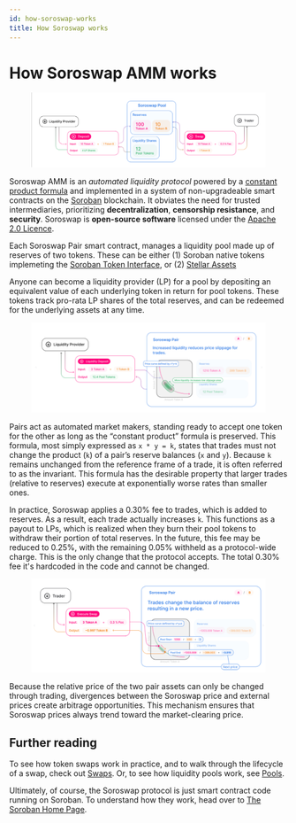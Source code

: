 ```yaml
---
id: how-soroswap-works
title: How Soroswap works
---
```


# How Soroswap AMM works



<figure><img src="../.gitbook/assets/Captura de pantalla 2024-09-20 a las 15.39.15.png" alt=""><figcaption></figcaption></figure>

Soroswap AMM is an _automated liquidity protocol_ powered by a [constant product formula](04-glossary.md#constant-product-formula) and implemented in a system of non-upgradeable smart contracts on the [Soroban](https://developers.stellar.org/docs/smart-contracts) blockchain. It obviates the need for trusted intermediaries, prioritizing **decentralization**, **censorship resistance**, and **security**. Soroswap is **open-source software** licensed under the [Apache 2.0 Licence](https://github.com/soroswap/core/blob/main/LICENSE).

Each Soroswap Pair smart contract, manages a liquidity pool made up of reserves of two tokens. These can be either (1) Soroban native tokens implemeting the [Soroban Token Interface](https://developers.stellar.org/docs/smart-contracts/tokens/token-interface), or (2) [Stellar Assets](https://developers.stellar.org/docs/issuing-assets/anatomy-of-an-asset)

Anyone can become a liquidity provider (LP) for a pool by depositing an equivalent value of each underlying token in return for pool tokens. These tokens track pro-rata LP shares of the total reserves, and can be redeemed for the underlying assets at any time.



<figure><img src="../.gitbook/assets/Captura de pantalla 2024-09-20 a las 15.42.48.png" alt=""><figcaption></figcaption></figure>

Pairs act as automated market makers, standing ready to accept one token for the other as long as the “constant product” formula is preserved. This formula, most simply expressed as `x * y = k`, states that trades must not change the product (`k`) of a pair’s reserve balances (`x` and `y`). Because `k` remains unchanged from the reference frame of a trade, it is often referred to as the invariant. This formula has the desirable property that larger trades (relative to reserves) execute at exponentially worse rates than smaller ones.

In practice, Soroswap applies a 0.30% fee to trades, which is added to reserves. As a result, each trade actually increases `k`. This functions as a payout to LPs, which is realized when they burn their pool tokens to withdraw their portion of total reserves. In the future, this fee may be reduced to 0.25%, with the remaining 0.05% withheld as a protocol-wide charge. This is the only change that the protocol accepts. The total 0.30% fee it's hardcoded in the code and cannot be changed.



<figure><img src="../.gitbook/assets/Captura de pantalla 2024-09-20 a las 16.20.55.png" alt=""><figcaption></figcaption></figure>

Because the relative price of the two pair assets can only be changed through trading, divergences between the Soroswap price and external prices create arbitrage opportunities. This mechanism ensures that Soroswap prices always trend toward the market-clearing price.

## Further reading

To see how token swaps work in practice, and to walk through the lifecycle of a swap, check out [Swaps](../01-concepts/01-swaps.md). Or, to see how liquidity pools work, see [Pools](../01-concepts/02-pools.md).

Ultimately, of course, the Soroswap protocol is just smart contract code running on Soroban. To understand how they work, head over to [The Soroban Home Page](https://developers.stellar.org/docs/smart-contracts).
